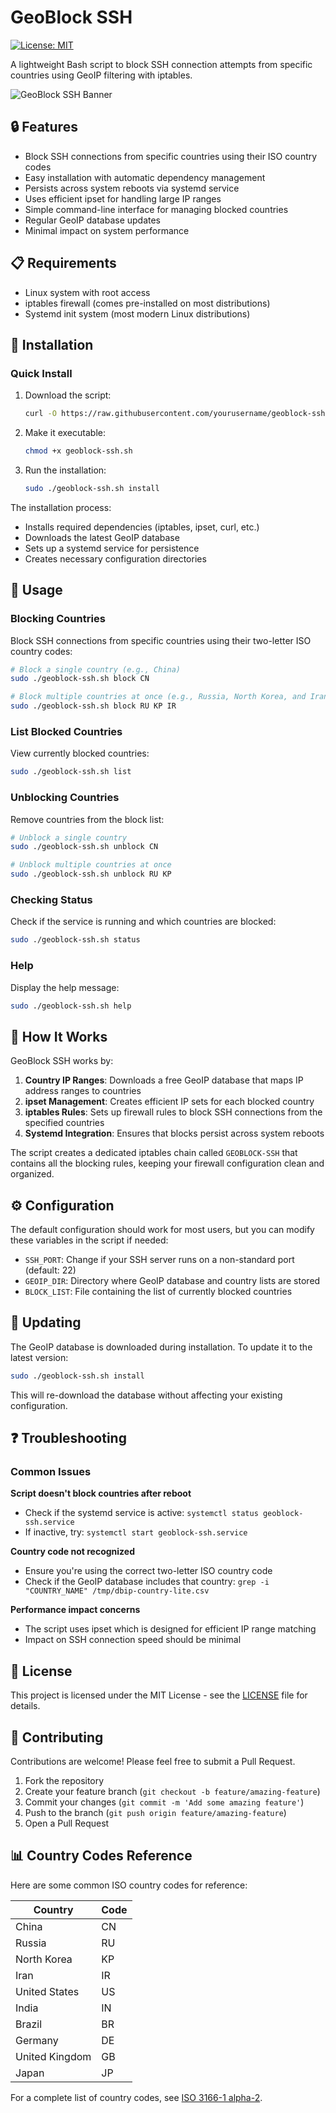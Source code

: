 # GeoBlock SSH

[![License: MIT](https://img.shields.io/badge/License-MIT-yellow.svg)](https://opensource.org/licenses/MIT)

A lightweight Bash script to block SSH connection attempts from specific countries using GeoIP filtering with iptables.

![GeoBlock SSH Banner](https://via.placeholder.com/800x400?text=GeoBlock+SSH)

## 🔒 Features

- Block SSH connections from specific countries using their ISO country codes
- Easy installation with automatic dependency management
- Persists across system reboots via systemd service
- Uses efficient ipset for handling large IP ranges
- Simple command-line interface for managing blocked countries
- Regular GeoIP database updates
- Minimal impact on system performance

## 📋 Requirements

- Linux system with root access
- iptables firewall (comes pre-installed on most distributions)
- Systemd init system (most modern Linux distributions)

## 🚀 Installation

### Quick Install

1. Download the script:
   ```bash
   curl -O https://raw.githubusercontent.com/yourusername/geoblock-ssh/main/geoblock-ssh.sh
   ```

2. Make it executable:
   ```bash
   chmod +x geoblock-ssh.sh
   ```

3. Run the installation:
   ```bash
   sudo ./geoblock-ssh.sh install
   ```

The installation process:
- Installs required dependencies (iptables, ipset, curl, etc.)
- Downloads the latest GeoIP database
- Sets up a systemd service for persistence
- Creates necessary configuration directories

## 📘 Usage

### Blocking Countries

Block SSH connections from specific countries using their two-letter ISO country codes:

```bash
# Block a single country (e.g., China)
sudo ./geoblock-ssh.sh block CN

# Block multiple countries at once (e.g., Russia, North Korea, and Iran)
sudo ./geoblock-ssh.sh block RU KP IR
```

### List Blocked Countries

View currently blocked countries:

```bash
sudo ./geoblock-ssh.sh list
```

### Unblocking Countries

Remove countries from the block list:

```bash
# Unblock a single country
sudo ./geoblock-ssh.sh unblock CN

# Unblock multiple countries at once
sudo ./geoblock-ssh.sh unblock RU KP
```

### Checking Status

Check if the service is running and which countries are blocked:

```bash
sudo ./geoblock-ssh.sh status
```

### Help

Display the help message:

```bash
sudo ./geoblock-ssh.sh help
```

## 🔧 How It Works

GeoBlock SSH works by:

1. **Country IP Ranges**: Downloads a free GeoIP database that maps IP address ranges to countries
2. **ipset Management**: Creates efficient IP sets for each blocked country
3. **iptables Rules**: Sets up firewall rules to block SSH connections from the specified countries
4. **Systemd Integration**: Ensures that blocks persist across system reboots

The script creates a dedicated iptables chain called `GEOBLOCK-SSH` that contains all the blocking rules, keeping your firewall configuration clean and organized.

## ⚙️ Configuration

The default configuration should work for most users, but you can modify these variables in the script if needed:

- `SSH_PORT`: Change if your SSH server runs on a non-standard port (default: 22)
- `GEOIP_DIR`: Directory where GeoIP database and country lists are stored
- `BLOCK_LIST`: File containing the list of currently blocked countries

## 🔄 Updating

The GeoIP database is downloaded during installation. To update it to the latest version:

```bash
sudo ./geoblock-ssh.sh install
```

This will re-download the database without affecting your existing configuration.

## ❓ Troubleshooting

### Common Issues

**Script doesn't block countries after reboot**
- Check if the systemd service is active: `systemctl status geoblock-ssh.service`
- If inactive, try: `systemctl start geoblock-ssh.service`

**Country code not recognized**
- Ensure you're using the correct two-letter ISO country code
- Check if the GeoIP database includes that country: `grep -i "COUNTRY_NAME" /tmp/dbip-country-lite.csv`

**Performance impact concerns**
- The script uses ipset which is designed for efficient IP range matching
- Impact on SSH connection speed should be minimal

## 📜 License

This project is licensed under the MIT License - see the [LICENSE](LICENSE) file for details.

## 🤝 Contributing

Contributions are welcome! Please feel free to submit a Pull Request.

1. Fork the repository
2. Create your feature branch (`git checkout -b feature/amazing-feature`)
3. Commit your changes (`git commit -m 'Add some amazing feature'`)
4. Push to the branch (`git push origin feature/amazing-feature`)
5. Open a Pull Request

## 📊 Country Codes Reference

Here are some common ISO country codes for reference:

| Country | Code |
|---------|------|
| China | CN |
| Russia | RU |
| North Korea | KP |
| Iran | IR |
| United States | US |
| India | IN |
| Brazil | BR |
| Germany | DE |
| United Kingdom | GB |
| Japan | JP |

For a complete list of country codes, see [ISO 3166-1 alpha-2](https://en.wikipedia.org/wiki/ISO_3166-1_alpha-2#Officially_assigned_code_elements).
